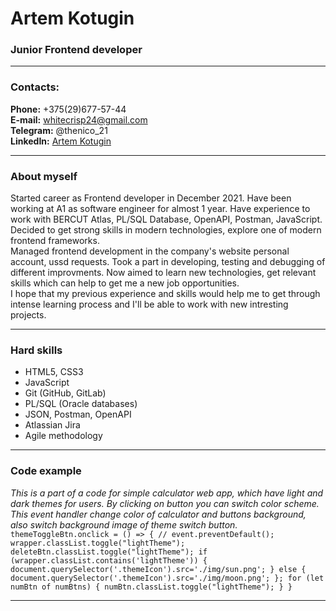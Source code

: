 # Artem Kotugin  
### Junior Frontend developer  

---

### Contacts:  
**Phone:** +375(29)677-57-44  
**E-mail:** whitecrisp24@gmail.com  
**Telegram:** @thenico_21  
**LinkedIn:** [Artem Kotugin](https://www.linkedin.com/in/artem-kotugin-a401a2223/)  

---

### About myself  
Started career as Frontend developer in December 2021. Have been working at A1 as software engineer for almost 1 year. Have experience to work with BERCUT Atlas, PL/SQL Database, OpenAPI, Postman, JavaScript. Decided to get strong skills in modern technologies, explore one of modern frontend frameworks.  
Managed frontend development in the company's website personal account, ussd requests. Took a part in developing, testing and debugging of different improvments. Now aimed to learn
new technologies, get relevant skills which can help to get me a new job opportunities.  
I hope that my previous experience and skills would help me to get through intense learning process and I'll be able to work with new intresting projects.  

---

### Hard skills
- HTML5, CSS3
- JavaScript
- Git (GitHub, GitLab)
- PL/SQL (Oracle databases)
- JSON, Postman, OpenAPI
- Atlassian Jira
- Agile methodology

---

### Code example
*This is a part of a code for simple calculator web app, which have light and dark themes for users. By clicking on button you can switch color scheme. This event handler change color of calculator and buttons background, also switch background image of theme switch button.*  
`themeToggleBtn.onclick = () => {
    // event.preventDefault();
    wrapper.classList.toggle("lightTheme");
    deleteBtn.classList.toggle("lightTheme");
    if (wrapper.classList.contains('lightTheme')) {
        document.querySelector('.themeIcon').src='./img/sun.png';
    } else {
        document.querySelector('.themeIcon').src='./img/moon.png';
    };
    for (let numBtn of numBtns) {
        numBtn.classList.toggle("lightTheme");
    }
}`  

---


